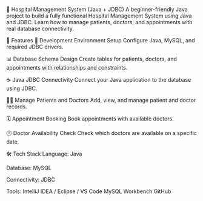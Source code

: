 🏥 Hospital Management System (Java + JDBC)
A beginner-friendly Java project to build a fully functional Hospital Management System using Java and JDBC. Learn how to manage patients, doctors, and appointments with real database connectivity.

🚀 Features
🔧 Development Environment Setup
Configure Java, MySQL, and required JDBC drivers.

📊 Database Schema Design
Create tables for patients, doctors, and appointments with relationships and constraints.

☕ Java JDBC Connectivity
Connect your Java application to the database using JDBC.

🧑‍⚕️ Manage Patients and Doctors
Add, view, and manage patient and doctor records.

🗓 Appointment Booking
Book appointments with available doctors.

🕒 Doctor Availability Check
Check which doctors are available on a specific date.

🛠️ Tech Stack
Language:
Java

Database:
MySQL

Connectivity:
JDBC

Tools:
IntelliJ IDEA / Eclipse / VS Code
MySQL Workbench
GitHub
